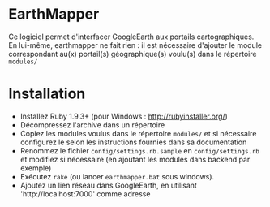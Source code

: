 EarthMapper
===========

Ce logiciel permet d'interfacer GoogleEarth aux portails cartographiques.
En lui-même, earthmapper ne fait rien : il est nécessaire d'ajouter le module 
correspondant au(x) portail(s) géographique(s) voulu(s) dans le répertoire 
`modules/`

# Installation

- Installez Ruby 1.9.3+ (pour Windows : http://rubyinstaller.org/)
- Décompressez l'archive dans un répertoire
- Copiez les modules voulus dans le répertoire `modules/` et si nécessaire 
  configurez le selon les instructions fournies dans sa documentation
- Renommez le fichier `config/settings.rb.sample` en `config/settings.rb` et 
  modifiez si nécessaire (en ajoutant les modules dans backend par exemple)
- Exécutez `rake` (ou lancer `earthmapper.bat` sous windows).
- Ajoutez un lien réseau dans GoogleEarth, en utilisant 'http://localhost:7000'
  comme adresse

